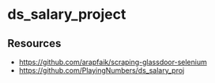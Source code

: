 # ds_salary_project

## Resources
* https://github.com/arapfaik/scraping-glassdoor-selenium
* https://github.com/PlayingNumbers/ds_salary_proj


